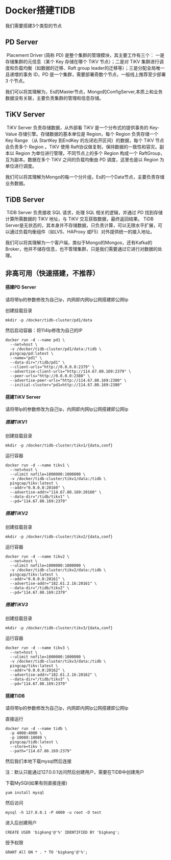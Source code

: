 # Docker搭建TIDB

我们需要搭建3个类型的节点

## PD Server

​		Placement Driver (简称 PD) 是整个集群的管理模块，其主要工作有三个： 一是存储集群的元信息（某个 Key 存储在哪个 TiKV 节点）；二是对 TiKV 集群进行调度和负载均衡（如数据的迁移、Raft group leader的迁移等）；三是分配全局唯一且递增的事务 ID，PD 是一个集群，需要部署奇数个节点，一般线上推荐至少部署 3 个节点。

​		我们可以将其理解为，Es的Master节点，Mongo的ConfigServer,本质上和业务数据没有关联，主要负责集群的管理和信息存储。



## TiKV Server

​		TiKV Server 负责存储数据，从外部看 TiKV 是一个分布式的提供事务的 Key-Value 存储引擎。存储数据的基本单位是 Region，每个 Region 负责存储一个 Key Range （从 StartKey 到EndKey 的左闭右开区间）的数据，每个 TiKV 节点会负责多个 Region 。TiKV 使用 Raft协议做复制，保持数据的一致性和容灾。副本以 Region 为单位进行管理，不同节点上的多个 Region 构成一个 RaftGroup，互为副本。数据在多个 TiKV 之间的负载均衡由 PD 调度，这里也是以 Region 为单位进行调度。

​		我们可以将其理解为Mongo的每一个分片组，Es的一个Data节点，主要负责存储业务数据。

## TiDB Server

​		TiDB Server 负责接收 SQL 请求，处理 SQL 相关的逻辑，并通过 PD 找到存储计算所需数据的 TiKV 地址，与 TiKV 交互获取数据，最终返回结果。 TiDB Server是无状态的，其本身并不存储数据，只负责计算，可以无限水平扩展，可以通过负载均衡组件（如LVS、HAProxy 或F5）对外提供统一的接入地址。

​		我们可以将其理解为一个客户端，类似于Mongo的Mongos，还有Kafka的Broker，他并不储存信息，也不管理集群，只是我们需要通过它进行对数据的处理。

## 非高可用（快速搭建，不推荐）

#### 搭建PD Server

请将带Ip的参数修改为自己Ip，内网即内网Ip公网搭建即公网Ip

创建挂载目录

```
mkdir -p /docker/tidb-cluster/pd1/data
```

然后启动容器：将114Ip修改为自己的IP

```
docker run -d --name pd1 \
  --net=host \
  -v /docker/tidb-cluster/pd1/data:/tidb \
  pingcap/pd:latest \
  --name="pd1" \
  --data-dir="/tidb/pd1" \
  --client-urls="http://0.0.0.0:2379" \
  --advertise-client-urls="http://114.67.80.169:2379" \
  --peer-urls="http://0.0.0.0:2380" \
  --advertise-peer-urls="http://114.67.80.169:2380" \
  --initial-cluster="pd1=http://114.67.80.169:2380"
```

#### 搭建TiKV Server

请将带Ip的参数修改为自己Ip，内网即内网Ip公网搭建即公网Ip

##### 搭建TiKV1

创建挂载目录

```
mkdir -p /docker/tidb-cluster/tikv1/{data,conf}
```

运行容器

```
docker run -d --name tikv1 \
  --net=host \
  --ulimit nofile=1000000:1000000 \
  -v /docker/tidb-cluster/tikv1/data:/tidb \
  pingcap/tikv:latest \
  --addr="0.0.0.0:20160" \
  --advertise-addr="114.67.80.169:20160" \
  --data-dir="/tidb/tikv1" \
  --pd="114.67.80.169:2379"
```

##### 搭建TiKV2

创建挂载目录

```
mkdir -p /docker/tidb-cluster/tikv2/{data,conf}
```

运行容器

```
docker run -d --name tikv2 \
  --net=host \
  --ulimit nofile=1000000:1000000 \
  -v /docker/tidb-cluster/tikv2/data:/tidb \
  pingcap/tikv:latest \
  --addr="0.0.0.0:20161" \
  --advertise-addr="182.61.2.16:20161" \
  --data-dir="/tidb/tikv2" \
  --pd="114.67.80.169:2379"
```

##### 搭建TiKV3

创建挂载目录

```
mkdir -p /docker/tidb-cluster/tikv3/{data,conf}
```

运行容器

```
docker run -d --name tikv3 \
  --net=host \
  --ulimit nofile=1000000:1000000 \
  -v /docker/tidb-cluster/tikv3/data:/tidb \
  pingcap/tikv:latest \
  --addr="0.0.0.0:20162" \
  --advertise-addr="182.61.2.16:20162" \
  --data-dir="/tidb/tikv3" \
  --pd="114.67.80.169:2379"
```

#### 搭建TiDB

请将带Ip的参数修改为自己Ip，内网即内网Ip公网搭建即公网Ip

直接运行

```
docker run -d --name tidb \
  -p 4000:4000 \
  -p 10080:10080 \
  pingcap/tidb:latest \
  --store=tikv \
  --path="114.67.80.169:2379"
```

然后我们本地下载mysql然后连接

注：默认只能通过127.0.0.1访问然后创建用户，需要在TiDB中创建用户

下载MySQl(如果有则直接连接)

```
yum install mysql
```

然后访问

```
mysql -h 127.0.0.1 -P 4000 -u root -D test
```

进入后创建用户

```
CREATE USER 'bigkang'@'%' IDENTIFIED BY 'bigkang'; 
```

授予权限

```
GRANT All ON * . * TO 'bigkang'@'%';
```

